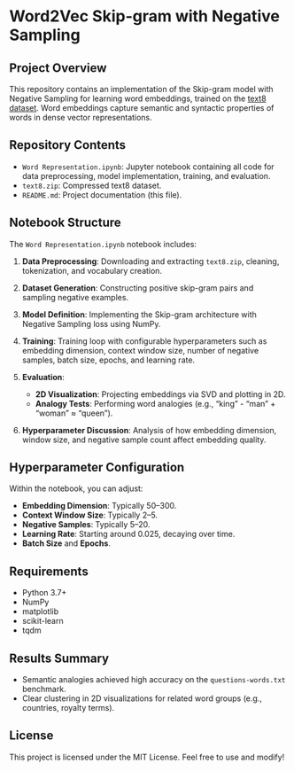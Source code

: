 # Word2Vec Skip-gram with Negative Sampling

## Project Overview

This repository contains an implementation of the Skip-gram model with Negative Sampling for learning word embeddings, trained on the [text8 dataset](http://mattmahoney.net/dc/text8.zip). Word embeddings capture semantic and syntactic properties of words in dense vector representations.

## Repository Contents

* `Word Representation.ipynb`: Jupyter notebook containing all code for data preprocessing, model implementation, training, and evaluation.
* `text8.zip`: Compressed text8 dataset.
* `README.md`: Project documentation (this file).

## Notebook Structure

The `Word Representation.ipynb` notebook includes:

1. **Data Preprocessing**: Downloading and extracting `text8.zip`, cleaning, tokenization, and vocabulary creation.
2. **Dataset Generation**: Constructing positive skip-gram pairs and sampling negative examples.
3. **Model Definition**: Implementing the Skip-gram architecture with Negative Sampling loss using NumPy.
4. **Training**: Training loop with configurable hyperparameters such as embedding dimension, context window size, number of negative samples, batch size, epochs, and learning rate.
5. **Evaluation**:

   * **2D Visualization**: Projecting embeddings via SVD and plotting in 2D.
   * **Analogy Tests**: Performing word analogies (e.g., “king” - “man” + “woman” ≈ “queen”).
6. **Hyperparameter Discussion**: Analysis of how embedding dimension, window size, and negative sample count affect embedding quality.

## Hyperparameter Configuration

Within the notebook, you can adjust:

* **Embedding Dimension**: Typically 50–300.
* **Context Window Size**: Typically 2–5.
* **Negative Samples**: Typically 5–20.
* **Learning Rate**: Starting around 0.025, decaying over time.
* **Batch Size** and **Epochs**.

## Requirements

* Python 3.7+
* NumPy
* matplotlib
* scikit-learn
* tqdm

## Results Summary

* Semantic analogies achieved high accuracy on the `questions-words.txt` benchmark.
* Clear clustering in 2D visualizations for related word groups (e.g., countries, royalty terms).

## License

This project is licensed under the MIT License. Feel free to use and modify!
